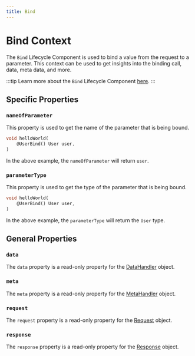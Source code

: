```yaml
---
title: Bind
---
```


# Bind Context

The `Bind` Lifecycle Component is used to bind a value from the request to a parameter. This context can be used to get insights into the binding call, data, meta data, and more.

:::tip
Learn more about the `Bind` Lifecycle Component [here][bind].
:::

## Specific Properties

### `nameOfParameter`

This property is used to get the name of the parameter that is being bound.

```dart
void helloWorld(
    @UserBind() User user,
)
```

In the above example, the `nameOfParameter` will return `user`.

### `parameterType`

This property is used to get the type of the parameter that is being bound.

```dart
void helloWorld(
    @UserBind() User user,
)
```

In the above example, the `parameterType` will return the `User` type.

## General Properties

### `data`

The `data` property is a read-only property for the [DataHandler][data_handler] object.

### `meta`

The `meta` property is a read-only property for the [MetaHandler][meta_handler] object.

### `request`

The `request` property is a read-only property for the [Request][request] object.

### `response`

The `response` property is a read-only property for the [Response][response] object.

[bind]: ../core/20-binding.md
[data_handler]: ./core/data_handler.md
[meta_handler]: ./core/meta_handler.md
[request]: ../request/index.md
[response]: ../response/index.md
